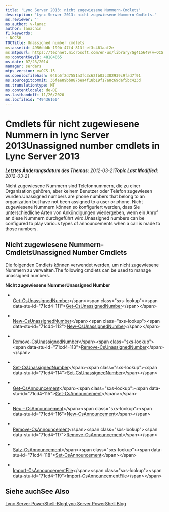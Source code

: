 ```yaml
---
title: 'Lync Server 2013: nicht zugewiesene Nummern-Cmdlets'
description: 'Lync Server 2013: nicht zugewiesene Nummern-Cmdlets.'
ms.reviewer: ''
ms.author: v-lanac
author: lanachin
f1.keywords:
- NOCSH
TOCTitle: Unassigned number cmdlets
ms:assetid: 4956dddb-199b-47f4-813f-ef3c461aaf2e
ms:mtpsurl: https://technet.microsoft.com/en-us/library/Gg415649(v=OCS.15)
ms:contentKeyID: 48184065
ms.date: 07/23/2014
manager: serdars
mtps_version: v=OCS.15
ms.openlocfilehash: 046b5f2d7551a3fc3c62fb03c302939c9fad7f91
ms.sourcegitcommit: 36fee89bb887bea4f18b19f17a8c69daf5bc423d
ms.translationtype: MT
ms.contentlocale: de-DE
ms.lasthandoff: 11/26/2020
ms.locfileid: "49436160"
---
```

# <a name="unassigned-number-cmdlets-in-lync-server-2013"></a><span data-ttu-id="71cd4-103">Cmdlets für nicht zugewiesene Nummern in lync Server 2013</span><span class="sxs-lookup"><span data-stu-id="71cd4-103">Unassigned number cmdlets in Lync Server 2013</span></span>

<div data-xmlns="http://www.w3.org/1999/xhtml">

<div class="topic" data-xmlns="http://www.w3.org/1999/xhtml" data-msxsl="urn:schemas-microsoft-com:xslt" data-cs="https://msdn.microsoft.com/">

<div data-asp="https://msdn2.microsoft.com/asp">



</div>

<div id="mainSection">

<div id="mainBody"><span data-ttu-id="71cd4-104">

<span> </span></span><span class="sxs-lookup"><span data-stu-id="71cd4-104">

<span> </span></span></span>

<span data-ttu-id="71cd4-105">_**Letztes Änderungsdatum des Themas:** 2012-03-21_</span><span class="sxs-lookup"><span data-stu-id="71cd4-105">_**Topic Last Modified:** 2012-03-21_</span></span>

<span data-ttu-id="71cd4-106">Nicht zugewiesene Nummern sind Telefonnummern, die zu einer Organisation gehören, aber keinem Benutzer oder Telefon zugewiesen wurden.</span><span class="sxs-lookup"><span data-stu-id="71cd4-106">Unassigned numbers are phone numbers that belong to an organization but have not been assigned to a user or phone.</span></span> <span data-ttu-id="71cd4-107">Nicht zugewiesene Nummern können so konfiguriert werden, dass Sie unterschiedliche Arten von Ankündigungen wiedergeben, wenn ein Anruf an diese Nummern durchgeführt wird.</span><span class="sxs-lookup"><span data-stu-id="71cd4-107">Unassigned numbers can be configured to play various types of announcements when a call is made to those numbers.</span></span>

<div>

## <a name="unassigned-number-cmdlets"></a><span data-ttu-id="71cd4-108">Nicht zugewiesene Nummern-Cmdlets</span><span class="sxs-lookup"><span data-stu-id="71cd4-108">Unassigned Number Cmdlets</span></span>

<span data-ttu-id="71cd4-109">Die folgenden Cmdlets können verwendet werden, um nicht zugewiesene Nummern zu verwalten.</span><span class="sxs-lookup"><span data-stu-id="71cd4-109">The following cmdlets can be used to manage unassigned numbers.</span></span>

<span data-ttu-id="71cd4-110">**Nicht zugewiesene Nummer**</span><span class="sxs-lookup"><span data-stu-id="71cd4-110">**Unassigned Number**</span></span>

  - <span></span>  
    <span data-ttu-id="71cd4-111">[Get-CsUnassignedNumber](https://technet.microsoft.com/library/Gg412792(v=OCS.15))</span><span class="sxs-lookup"><span data-stu-id="71cd4-111">[Get-CsUnassignedNumber](https://technet.microsoft.com/library/Gg412792(v=OCS.15))</span></span>

  - <span></span>  
    <span data-ttu-id="71cd4-112">[New-CsUnassignedNumber](https://technet.microsoft.com/library/Gg398651(v=OCS.15))</span><span class="sxs-lookup"><span data-stu-id="71cd4-112">[New-CsUnassignedNumber](https://technet.microsoft.com/library/Gg398651(v=OCS.15))</span></span>

  - <span></span>  
    <span data-ttu-id="71cd4-113">[Remove-CsUnassignedNumber](https://technet.microsoft.com/library/Gg398209(v=OCS.15))</span><span class="sxs-lookup"><span data-stu-id="71cd4-113">[Remove-CsUnassignedNumber](https://technet.microsoft.com/library/Gg398209(v=OCS.15))</span></span>

  - <span></span>  
    <span data-ttu-id="71cd4-114">[Set-CsUnassignedNumber](https://technet.microsoft.com/library/Gg399033(v=OCS.15))</span><span class="sxs-lookup"><span data-stu-id="71cd4-114">[Set-CsUnassignedNumber](https://technet.microsoft.com/library/Gg399033(v=OCS.15))</span></span>

<!-- end list -->

  - <span></span>  
    <span data-ttu-id="71cd4-115">[Get-CsAnnouncement](https://technet.microsoft.com/library/Gg398937(v=OCS.15))</span><span class="sxs-lookup"><span data-stu-id="71cd4-115">[Get-CsAnnouncement](https://technet.microsoft.com/library/Gg398937(v=OCS.15))</span></span>

  - <span></span>  
    <span data-ttu-id="71cd4-116">[Neu – CsAnnouncement](https://technet.microsoft.com/library/Gg398522(v=OCS.15))</span><span class="sxs-lookup"><span data-stu-id="71cd4-116">[New-CsAnnouncement](https://technet.microsoft.com/library/Gg398522(v=OCS.15))</span></span>

  - <span></span>  
    <span data-ttu-id="71cd4-117">[Remove-CsAnnouncement](https://technet.microsoft.com/library/Gg412766(v=OCS.15))</span><span class="sxs-lookup"><span data-stu-id="71cd4-117">[Remove-CsAnnouncement](https://technet.microsoft.com/library/Gg412766(v=OCS.15))</span></span>

  - <span></span>  
    <span data-ttu-id="71cd4-118">[Satz-CsAnnouncement](https://technet.microsoft.com/library/Gg425752(v=OCS.15))</span><span class="sxs-lookup"><span data-stu-id="71cd4-118">[Set-CsAnnouncement](https://technet.microsoft.com/library/Gg425752(v=OCS.15))</span></span>

<!-- end list -->

  - <span></span>  
    <span data-ttu-id="71cd4-119">[Import-CsAnnouncementFile](https://technet.microsoft.com/library/Gg398472(v=OCS.15))</span><span class="sxs-lookup"><span data-stu-id="71cd4-119">[Import-CsAnnouncementFile](https://technet.microsoft.com/library/Gg398472(v=OCS.15))</span></span>

</div>

<div>

## <a name="see-also"></a><span data-ttu-id="71cd4-120">Siehe auch</span><span class="sxs-lookup"><span data-stu-id="71cd4-120">See Also</span></span>


[<span data-ttu-id="71cd4-121">Lync Server PowerShell-Blog</span><span class="sxs-lookup"><span data-stu-id="71cd4-121">Lync Server PowerShell Blog</span></span>](https://go.microsoft.com/fwlink/p/?linkid=203150)  
  

<span data-ttu-id="71cd4-122"></div>

</div>

<span> </span>

</div>

</div>

</span><span class="sxs-lookup"><span data-stu-id="71cd4-122"></div>

</div>

<span> </span>

</div>

</div>

</span></span></div>

